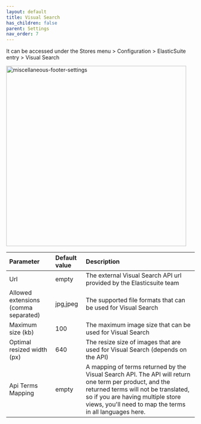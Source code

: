 ```yaml
---
layout: default
title: Visual Search
has_children: false
parent: Settings
nav_order: 7
---
```


It can be accessed under the Stores menu > Configuration > ElasticSuite entry > Visual Search

<img width="481" alt="miscellaneous-footer-settings" src="https://user-images.githubusercontent.com/98949123/156195865-63602680-1828-48e4-9a7a-1716ff8d4d33.PNG">

| Parameter | Default value | Description                                                                                                                                                                                                                                   |
|:----------|:--------------|:----------------------------------------------------------------------------------------------------------------------------------------------------------------------------------------------------------------------------------------------|
| Url       | empty         | The external Visual Search API url provided by the Elasticsuite team                                                                                                                                                                          |
| Allowed extensions (comma separated)       | jpg,jpeg      | The supported file formats that can be used for Visual Search                                                                                                                                                                                 |
| Maximum size (kb)       | 100           | The maximum image size that can be used for Visual Search                                                                                                                                                                                     |
| Optimal resized width (px)       | 640           | The resize size of images that are used for Visual Search (depends on the API)                                                                                                                                                                |
| Api Terms Mapping       | empty         | A mapping of terms returned by the Visual Search API. The API will return one term per product, and the returned terms will not be translated, so if you are having multiple store views, you'll need to map the terms in all languages here. |
